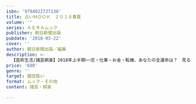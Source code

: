 ```yaml
---
isbn: '9784022727138'
title: 占いＭＯＯＫ　２０１８春夏
volume: ''
series: ＡＥＲＡムック
publisher: 朝日新聞出版
pubdate: '2018-03-22'
cover: ''
author: 朝日新聞出版／編集
description: >-
  【芸術生活/諸芸娯楽】2018年上半期──恋・仕事・お金・転機、あなたの全運命は？　見るだけで幸運がやってくる「世界のパワースット」「HAPPY部屋風水」「引きの強い女になる」などなど。人気占い師が集結して、運命を変える開運を大特集。
price: '680'
genre: ''
target: 雑誌扱い
format: ムック・その他
content: 諸芸・娯楽

---
```

